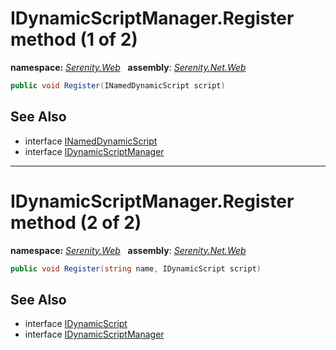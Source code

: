 # IDynamicScriptManager.Register method (1 of 2)
**namespace:** *[Serenity.Web](../../README.md#serenity.web-namespace)*   **assembly**: *[Serenity.Net.Web](../../README.md)*

```csharp
public void Register(INamedDynamicScript script)
```

## See Also

* interface [INamedDynamicScript](../INamedDynamicScript.md)
* interface [IDynamicScriptManager](../IDynamicScriptManager.md)

---

# IDynamicScriptManager.Register method (2 of 2)
**namespace:** *[Serenity.Web](../../README.md#serenity.web-namespace)*   **assembly**: *[Serenity.Net.Web](../../README.md)*

```csharp
public void Register(string name, IDynamicScript script)
```

## See Also

* interface [IDynamicScript](../IDynamicScript.md)
* interface [IDynamicScriptManager](../IDynamicScriptManager.md)